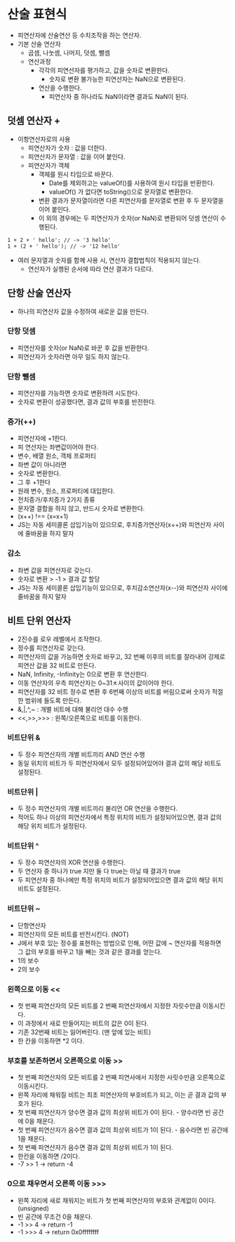# 산술 표현식
 - 피연산자에 산술연산 등 수치조작을 하는 연산자.
 - 기본 산술 연산자
   - 곱셈, 나눗셈, 나머지, 덧셈, 뺄셈
   - 연산과정
     - 각각의 피연산자를 평가하고, 값을 숫자로 변환한다.
       - 숫자로 변환 불가능한 피연산자는 NaN으로 변환된다.
     - 연산을 수행한다.
       - 피연산자 중 하나라도 NaN이라면 결과도 NaN이 된다.


## 덧셈 연산자 +
 - 이항연산자로의 사용
   - 피연산자가 숫자 : 값을 더한다.
   - 피연산자가 문자열 : 값을 이어 붙인다.
   - 피연산자가 객체
     - 객체를 원시 타입으로 바꾼다.
       - Date를 제외하고는 valueOf()를 사용하여 원시 타입을 반환한다.
       - valueOf() 가 없다면 toString()으로 문자열로 변환한다.
     - 변환 결과가 문자열이라면 다른 피연산자를 문자열로 변환 후 두 문자열을 이어 붙인다.
     - 이 외의 경우에는 두 피연산자가 숫자(or NaN)로 변환되어 덧셈 연산이 수행된다.

```
1 + 2 + ' hello'; // -> '3 hello'
1 + (2 + ' hello'); // -> '12 hello'
```
   - 여러 문자열과 숫자를 함께 사용 시, 연산자 결합법칙이 적용되지 않는다.
     - 연산자가 실행된 순서에 따라 연산 결과가 다르다.
    
##  단항 산술 연산자
 - 하나의 피연산자 값을 수정하여 새로운 값을 만든다.


### 단항 덧셈
 - 피연산자를 숫자(or NaN)로 바꾼 후 값을 반환한다.
 - 피연산자가 숫자라면 아무 일도 하지 않는다.


### 단항 뺄셈
 - 피연산자를 가능하면 숫자로 변환하려 시도한다.
 - 숫자로 변환이 성공했다면, 결과 값의 부호를 반전한다.

### 증가(++)
 - 피연산자에 +1한다.
 - 피 연산자는 좌변값이어야 한다.
  - 변수, 배열 원소, 객체 프로퍼티
  - 좌변 값이 아니라면
   - 숫자로 변환한다.
   - 그 후 +1한다
   - 원래 변수, 원소, 프로퍼티에 대입한다.
 - 전치증가/후치증가 2가지 종류
 - 문자열 결합을 하지 않고, 반드시 숫자로 변환한다.
  - (x++) !== (x=x+1)
 - JS는 자동 세미콜론 삽입기능이 있으므로, 후치증가연산자(x++)와 피연산자 사이에 줄바꿈을 하지 말자

### 감소
 - 좌변 값을 피연산자로 갖는다.
 - 숫자로 변환 > -1 > 결과 값 할당
 - JS는 자동 세미콜론 삽입기능이 있으므로, 후치감소연산자(x--)와 피연산자 사이에 줄바꿈을 하지 말자

## 비트 단위 연산자
 - 2진수를 로우 레벨에서 조작한다.
 - 정수를 피연산자로 갖는다.
  - 피연산자의 값을 가능하면 숫자로 바꾸고, 32 번째 이후의 비트를 잘라내어 강제로 피연산 값을 32 비트로 만든다.
  - NaN, Infinity, -Infinity는 0으로 변환 후 연산한다.
  - 이동 연산자의 우측 피연산자는 0~31ㅊ사이의 값이어야 한다.
   - 피연산자를 32 비트 정수로 변환 후 6번째 이상의 비트를 버림으로써 숫자가 적절한 범위에 들도록 만든다.
 - &,|,^,~ : 개별 비트에 대해 불리언 대수 수행
 - <<,>>,>>> : 왼쪽/오른쪽으로 비트를 이동한다.

### 비트단위 &
 - 두 정수 피연산자의 개별 비트끼리 AND 연산 수행
 - 동일 위치의 비트가 두 피연산자에서 모두 설정되어있어야 결과 값의 해당 비트도 설정된다.

### 비트단위 |
 - 두 정수 피연산자의 개별 비트끼리 불리언 OR 연산을 수행한다.
 - 적어도 하나 이상의 피연산자에서 특정 위치의 비트가 설정되어있으면, 결과 값의 해당 위치 비트가 설정된다.

### 비트단위 ^
 - 두 정수 피연산자의 XOR 연산을 수행한다.
 - 두 연산자 중 하나가 true 지만 둘 다 true는 아닐 때 결과가 true
 - 두 피연산자 중 하나에만 특정 위치의 비트가 설정되어있으면 결과 값의 해당 위치 비트도 설정된다.

### 비트단위 ~
 - 단항연산자
 - 피연산자의 모든 비트를 반전시킨다. (NOT)
 - J에서 부호 있는 정수를 표현하는 방법으로 인해, 어떤 값에 ~ 연산자를 적용하면 그 값의 부호를 바꾸고 1을 빼는 것과 같은 결과를 얻는다.
  - 1의 보수
  - 2의 보수
 
 ### 왼쪽으로 이동 <<
  - 첫 번째 피연산자의 모든 비트를 2 번째 피연산자에서 지정한 자릿수만큼 이동시킨다.
  - 이 과정에서 새로 만들어지는 비트의 값은 0이 된다.
   - 기존 32번째 비트는 잃어버린다. (맨 앞에 있는 비트)
  - 한 칸을 이동하면 *2 이다.
 
 ### 부호를 보존하면서 오른쪽으로 이동 >>
  - 첫 번째 피연산자의 모든 비트를 2 번째 피연사에서 지정한 사릿수만큼 오른쪽으로 이동시킨다.
  - 왼쪽 자리에 채워질 비트는 최초 피연산자의 부호비트가 되고, 이는 곧 결과 값의 부호가 된다.
   - 첫 번째 피연산자가 양수면 결과 값의 최상위 비트가 0이 된다.
    - 양수라면 빈 공간에 0을 채운다.
   - 첫 번째 피연산자가 음수면 결과 값의 최상위 비트가 1이 된다.
    - 음수라면 빈 공간에 1을 채운다.
   - 첫 번째 피연산자가 음수면 결과 값의 최상위 비트가 1이 된다.
  - 한칸을 이동하면 /2이다.
  - -7 >> 1 -> return -4
 
 ### 0으로 채우면서 오른쪽 이동 >>>
  - 왼쪽 자리에 새로 채워지는 비트가 첫 번째 피연산자의 부호와 관계없이 0이다.(unsigned)
   - 빈 공간에 무조건 0을 채운다.
  - -1 >> 4 -> return -1
  - -1 >>> 4 -> return 0x0ffffffff
 
 
 
 
 
 
 
